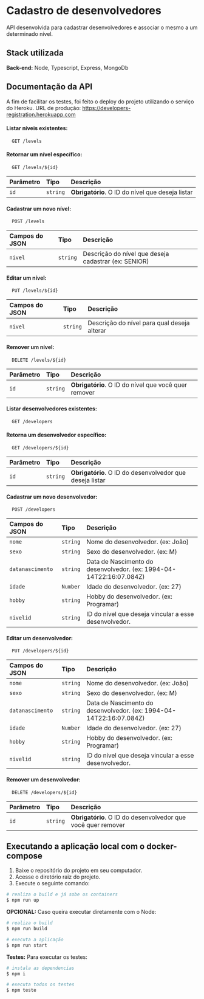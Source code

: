 # Cadastro de desenvolvedores

API desenvolvida para cadastrar desenvolvedores e associar o mesmo a um determinado nível.


## Stack utilizada

**Back-end:** Node, Typescript, Express, MongoDb


## Documentação da API
A fim de facilitar os testes, foi feito o deploy do projeto utilizando o serviço do Heroku.
URL de produção: https://developers-registration.herokuapp.com

#### Listar níveis existentes:
```http
  GET /levels
```

#### Retornar um nível específico:
```http
  GET /levels/${id}
```
| Parâmetro   | Tipo       | Descrição                                   |
| :---------- | :--------- | :------------------------------------------ |
| `id`      | `string` | **Obrigatório**. O ID do nível que deseja listar |


#### Cadastrar um novo nível: 
```http
  POST /levels
```
| Campos do JSON   | Tipo       | Descrição                                   |
| :---------- | :--------- | :------------------------------------------ |
| `nivel`      | `string` | Descrição do nível que deseja cadastrar (ex: SENIOR) |


#### Editar um nível: 
```http
  PUT /levels/${id}
```
| Campos do JSON   | Tipo       | Descrição                                   |
| :---------- | :--------- | :------------------------------------------ |
| `nivel`      | `string` | Descrição do nível para qual deseja alterar |


#### Remover um  nível: 
```http
  DELETE /levels/${id}
```
| Parâmetro   | Tipo       | Descrição                                   |
| :---------- | :--------- | :------------------------------------------ |
| `id`      | `string` | **Obrigatório**. O ID do nível que você quer remover |



#### Listar desenvolvedores existentes:
```http
  GET /developers
```

#### Retorna um desenvolvedor específico:
```http
  GET /developers/${id}
```
| Parâmetro   | Tipo       | Descrição                                   |
| :---------- | :--------- | :------------------------------------------ |
| `id`      | `string` | **Obrigatório**. O ID do desenvolvedor que deseja listar |


#### Cadastrar um novo desenvolvedor: 
```http
  POST /developers
```
| Campos do JSON   | Tipo       | Descrição                                   |
| :---------- | :--------- | :------------------------------------------ |
| `nome`      | `string` | Nome do desenvolvedor. (ex: João) |
| `sexo`      | `string` | Sexo do desenvolvedor. (ex: M) |
| `datanascimento`      | `string` | Data de Nascimento do desenvolvedor. (ex: 1994-04-14T22:16:07.084Z) |
| `idade`      | `Number` | Idade do desenvolvedor. (ex: 27) |
| `hobby`      | `string` | Hobby do desenvolvedor. (ex: Programar) |
| `nivelid`      | `string` | ID do nível que deseja vincular a esse desenvolvedor. |


#### Editar um desenvolvedor: 
```http
  PUT /developers/${id}
```
| Campos do JSON   | Tipo       | Descrição                                   |
| :---------- | :--------- | :------------------------------------------ |
| `nome`      | `string` | Nome do desenvolvedor. (ex: João) |
| `sexo`      | `string` | Sexo do desenvolvedor. (ex: M) |
| `datanascimento`      | `string` | Data de Nascimento do desenvolvedor. (ex: 1994-04-14T22:16:07.084Z) |
| `idade`      | `Number` | Idade do desenvolvedor. (ex: 27) |
| `hobby`      | `string` | Hobby do desenvolvedor. (ex: Programar) |
| `nivelid`      | `string` | ID do nível que deseja vincular a esse desenvolvedor. |


#### Remover um  desenvolvedor: 
```http
  DELETE /developers/${id}
```
| Parâmetro   | Tipo       | Descrição                                   |
| :---------- | :--------- | :------------------------------------------ |
| `id`      | `string` | **Obrigatório**. O ID do desenvolvedor que você quer remover |
## Executando a aplicação local com o docker-compose 

1. Baixe o repositório do projeto em seu computador.
2. Acesse o diretório raiz do projeto.
4. Execute o seguinte comando:
```bash
# realiza o build e já sobe os containers
$ npm run up
```
**OPCIONAL:** Caso queira executar diretamente com o Node: 
```bash
# realiza o build
$ npm run build

# executa a aplicação
$ npm run start
```

**Testes:** Para executar os testes: 
```bash
# instala as dependencias
$ npm i

# executa todos os testes
$ npm teste
```